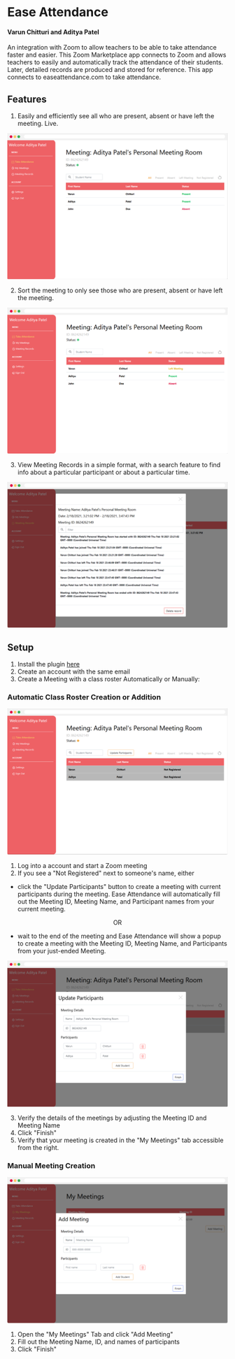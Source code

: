 
# Ease Attendance

#### Varun Chitturi and Aditya Patel

An integration with Zoom to allow teachers to be able to take attendance faster and easier. This Zoom Marketplace app connects to Zoom and allows teachers to easily and automatically track the attendance of their students. Later, detailed records are produced and stored for reference. This app connects to easeattendance.com to take attendance.


## Features

1. Easily and efficiently see all who are present, absent or have left the meeting. Live.

![](Images/InMeeting.png)

2. Sort the meeting to only see those who are present, absent or have left the meeting.

![](Images/LeftMeetingDemo.png)

3. View Meeting Records in a simple format, with a search feature to find info about a particular participant or about a particular time.

![](Images/MeetingRecords.png)

## Setup

1. Install the plugin [here]()
2. Create an account with the same email 
3. Create a Meeting with a class roster Automatically or Manually:

### Automatic Class Roster Creation or Addition

![](Images/UnregisteredMeetingAutomatic.png)

1. Log into a account and start a Zoom meeting
2. If you see a "Not Registered" next to someone's name, either 
* click the "Update Participants" button to create a meeting with current participants during the meeting. Ease Attendance will automatically fill out the Meeting ID, Meeting Name, and Participant names from your current meeting.

<p align="center">
OR
</p>

* wait to the end of the meeting and Ease Attendance will show a popup to create a meeting with the Meeting ID, Meeting Name, and Participants from your just-ended Meeting.

![](Images/AutomaticAddMeeting.png)

3. Verify the details of the meetings by adjusting the Meeting ID and Meeting Name
4. Click "Finish"
5. Verify that your meeting is created in the "My Meetings" tab accessible from the right.

### Manual Meeting Creation

![](Images/AddMeeing.png)
1. Open the "My Meetings" Tab and click "Add Meeting"
2. Fill out the Meeting Name, ID, and names of participants
3. Click "Finish"
